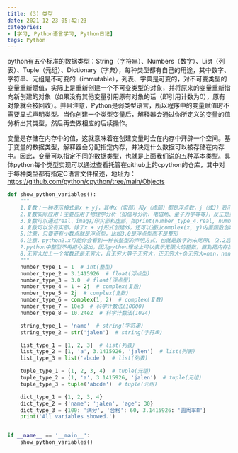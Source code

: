 ```yaml
---
title: (3) 类型
date: 2021-12-23 05:42:23
categories:
- [学习, Python语言学习, Python日记]
tags: Python
---
```


python有五个标准的数据类型：String（字符串）、Numbers（数字）、List（列表）、Tuple（元组）、Dictionary（字典），每种类型都有自己的用途，其中数字、字符串、元组是不可变的（immutable），列表、字典是可变的，对不可变类型的变量重新赋值，实际上是重新创建一个不可变类型的对象，并将原来的变量重新指向新创建的对象（如果没有其他变量引用原有对象的话（即引用计数为0），原有对象就会被回收）。并且注意，Python是弱类型语言，所以程序中的变量赋值时不需要显式声明类型。当你创建一个类型变量后，解释器会通过你所定义的变量的值分析出其类型，然后再去做相应的后续操作。

变量是存储在内存中的值，这就意味着在创建变量时会在内存中开辟一个空间。基于变量的数据类型，解释器会分配指定内存，并决定什么数据可以被存储在内存中。因此，变量可以指定不同的数据类型，也就是上面我们说的五种基本类型。具体python每个类型实现可以通过查看托管在github上的cpython的仓库，其中对于每种类型都有指定C语言文件描述，地址为：https://github.com/python/cpython/tree/main/Objects
```python
def show_python_variables():
    """
    1.复数：一种表示格式是x + yj，其中x（实部）和y（虚部）都是浮点数，j（或J）表示-1的平方根（这是一个虚数）。
    2.复数实际应用：主要应用于物理学分析（如信号分析、电磁场、量子力学等等），反正是蛮高深的，不要问太多，我也不懂!:)
    3.复数可以通过real、imag打印实部和虚部，如print(number_type_4.real, number_type_4.imag)  # 输出1.0， 2.0
    4.复数可以没有实部，除了x + yj形式创建外，还可以通过complex(x, y)内置函数创建
    5.注意，只要带有小数点就是浮点型，比如3.0是浮点型而不是整形
    6.注意，python2.x可能你会看到一种长整型的声明方式，也就是数字的末尾带L（2.2后默认int类型数据溢出后会自动转为long类型），这种在python3.x已经移除，替换为int
    7.python中整型不用担心溢出，因为python理论上可以表示无限大的整数，直到把内存挤爆。可以通过 float("inf"),float("-inf")声明正无穷大和负无穷大
    8.无穷大加上一个常数还是无穷大，且无穷大等于无穷大，正无穷大+负无穷大=nan，nan + 常数=nan, float("nan") != float("nan")
    """
    number_type_1 = 1  # int(整型)
    number_type_2 = 3.1415926  # float(浮点型)
    number_type_3 = 3.0  # float(浮点型)
    number_type_4 = 1 + 2j  # complex(复数)
    number_type_5 = 2j  # complex(复数)
    number_type_6 = complex(1, 2)  # complex(复数)
    number_type_7 = 10e3  # 科学计数法(10000)
    number_type_8 = 10.24e2  # 科学计数法(1024)

    string_type_1 = 'name'  # string(字符串)
    string_type_2 = str('jalen')  # string(字符串)

    list_type_1 = [1, 2, 3]  # list(列表)
    list_type_2 = [1, 'a', 3.1415926, 'jalen']  # list(列表)
    list_type_3 = list('abcde')  # list(列表)

    tuple_type_1 = (1, 2, 3, 4)  # tuple(元组)
    tuple_type_2 = (1, 'a', 3.1415926, 'jalen')  # tuple(元组)
    tuple_type_3 = tuple('abcde')  # tuple(元组)

    dict_type_1 = {1, 2, 3, 4}
    dict_type_2 = {'name': 'jalen', 'age': 30}
    dict_type_3 = {100: '满分', '合格': 60, 3.1415926: '圆周率Π'}
    print('All variables showed.')


if __name__ == '__main__':
    show_python_variables()
```

